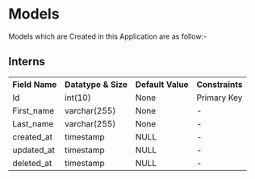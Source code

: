 # Models

<p>Models which are Created in this Application are as follow:-</p>

## Interns

<table>
	<tr>
		<th>Field Name</th>
		<th>Datatype & Size</th>
		<th>Default Value</th>
		<th> Constraints</th>
	</tr>
	<tr>
		<td>Id </td>
		<td>int(10)</td>
		<td>None</td>
		<td>Primary Key</td>
	</tr>
	<tr>
		<td>First_name </td>
		<td>varchar(255)</td>
		<td>None</td>
		<td>-</td>
	</tr>
	<tr>
		<td>Last_name </td>
		<td>varchar(255)</td>
		<td>None</td>
		<td>-</td>
	</tr>
	<tr>
		<td>created_at</td>
		<td>timestamp</td>
		<td>NULL</td>
		<td>-</td>
	</tr>
	<tr>
		<td>updated_at</td>
		<td>timestamp</td>
		<td>NULL</td>
		<td>-</td>
	</tr>
	<tr>
		<td>deleted_at</td>
		<td>timestamp</td>
		<td>NULL</td>
		<td>-</td>
	</tr>


</table>
